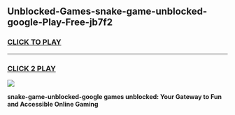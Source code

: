 
## Unblocked-Games-snake-game-unblocked-google-Play-Free-jb7f2
<h3>
<a href="https://premium76.site?title=snake-game-unblocked-google&ref=23A">CLICK TO PLAY</a></h3>
<hr>

<h3>
<a href="https://premium76.site?title=snake-game-unblocked-google&ref=23A">CLICK 2 PLAY</a>
  
</h3>

<a href="https://premium76.site?title=snake-game-unblocked-google&ref=23A"><img src="https://clearcache.store/games.png"></a>


**snake-game-unblocked-google games unblocked: Your Gateway to Fun and Accessible Online Gaming**
